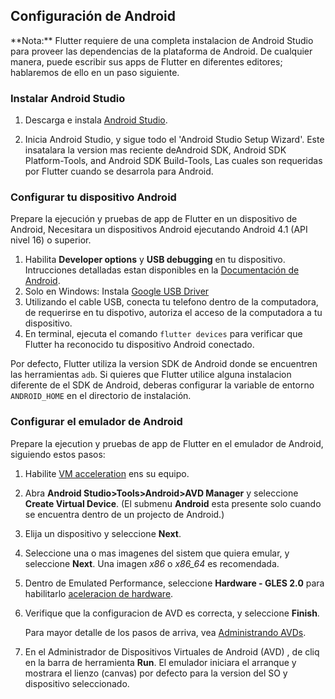 ## Configuración de Android 

<aside class="alert alert-success" markdown="1">
<i class="fa fa-lightbulb-o"> </i> **Nota:**
Flutter requiere de una completa instalacion de Android Studio para proveer
las dependencias de la plataforma de Android. De cualquier manera, puede escribir sus
apps de Flutter en diferentes editores; hablaremos de ello en un paso siguiente.
</aside>


### Instalar Android Studio

1. Descarga e instala [Android Studio](https://developer.android.com/studio/index.html).

1. Inicia Android Studio, y sigue todo el 'Android Studio Setup Wizard'. Este
insatalara la version mas reciente deAndroid SDK, Android SDK Platform-Tools, and Android SDK
Build-Tools, Las cuales son requeridas por Flutter cuando se desarrola para Android.

### Configurar tu dispositivo Android

Prepare la ejecución y pruebas de app de Flutter en un dispositivo de Android, Necesitara
un dispositivos Android ejecutando Android 4.1 (API nivel 16) o superior.

1. Habilita **Developer options** y **USB debugging** en tu dispositivo. Intrucciones detalladas
 estan disponibles en la [Documentación de Android](https://developer.android.com/studio/debug/dev-options.html).
1. Solo en Windows: Instala [Google USB Driver](https://developer.android.com/studio/run/win-usb)
1. Utilizando el cable USB, conecta tu telefono dentro de la computadora, de requerirse en tu dispotivo, autoriza el acceso de la computadora a tu dispositivo.
1. En terminal, ejecuta el comando `flutter devices`  para verificar que Flutter ha reconocido 
tu dispositivo Android conectado.

Por defecto, Flutter utiliza la version SDK de Android donde se encuentren las herramientas `adb`. Si
quieres que Flutter utilice alguna instalacion diferente de el SDK de Android, deberas configurar
la variable de entorno `ANDROID_HOME` en el directorio de instalación.

### Configurar el emulador de Android

Prepare la ejecution y pruebas de app de Flutter en el emulador de Android, siguiendo estos pasos:

1. Habilite [VM acceleration](https://developer.android.com/studio/run/emulator-acceleration.html) ens su equipo.
1. Abra **Android Studio>Tools>Android>AVD Manager** y seleccione
**Create Virtual Device**. (El submenu **Android** esta presente solo
cuando se encuentra dentro de un projecto de Android.)
1. Elija un dispositivo y seleccione **Next**.
1. Seleccione una o mas imagenes del sistem que quiera emular,
   y seleccione **Next**. Una imagen _x86_ o _x86\_64_ es recomendada.
1. Dentro de Emulated Performance, seleccione **Hardware - GLES 2.0** para habilitarlo
[aceleracion de hardware](https://developer.android.com/studio/run/emulator-acceleration.html).
1. Verifique que la configuracion de AVD es correcta, y seleccione **Finish**.

   Para mayor detalle de los pasos de arriva, vea [Administrando AVDs](https://developer.android.com/studio/run/managing-avds.html).
1. En el Administrador de Dispositivos Virtuales de Android (AVD) , de cliq en la barra de herramienta **Run**.
   El emulador iniciara el arranque y mostrara el lienzo (canvas) por defecto para la version del SO y dispositivo seleccionado.
